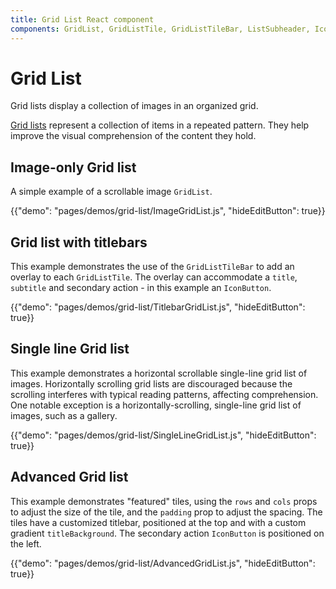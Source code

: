```yaml
---
title: Grid List React component
components: GridList, GridListTile, GridListTileBar, ListSubheader, IconButton
---
```

# Grid List

<p class="description">Grid lists display a collection of images in an organized grid.</p>

[Grid lists](https://material.io/design/components/image-lists.html) represent a collection of items in a repeated pattern. They help improve the visual comprehension of the content they hold.

## Image-only Grid list

A simple example of a scrollable image `GridList`.

{{"demo": "pages/demos/grid-list/ImageGridList.js", "hideEditButton": true}}

## Grid list with titlebars

This example demonstrates the use of the `GridListTileBar` to add an overlay to each `GridListTile`. The overlay can accommodate a `title`, `subtitle` and secondary action - in this example an `IconButton`.

{{"demo": "pages/demos/grid-list/TitlebarGridList.js", "hideEditButton": true}}

## Single line Grid list

This example demonstrates a horizontal scrollable single-line grid list of images. Horizontally scrolling grid lists are discouraged because the scrolling interferes with typical reading patterns, affecting comprehension. One notable exception is a horizontally-scrolling, single-line grid list of images, such as a gallery.

{{"demo": "pages/demos/grid-list/SingleLineGridList.js", "hideEditButton": true}}

## Advanced Grid list

This example demonstrates "featured" tiles, using the `rows` and `cols` props to adjust the size of the tile, and the `padding` prop to adjust the spacing. The tiles have a customized titlebar, positioned at the top and with a custom gradient `titleBackground`. The secondary action `IconButton` is positioned on the left.

{{"demo": "pages/demos/grid-list/AdvancedGridList.js", "hideEditButton": true}}